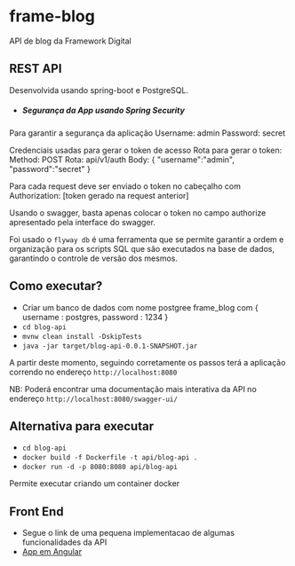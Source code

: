 # frame-blog
API de blog da Framework Digital


## REST API

Desenvolvida usando spring-boot e PostgreSQL.


- ##### Segurança da App usando Spring Security
Para garantir a segurança da aplicação
Username: admin
Password: secret

Credenciais usadas para gerar o token de acesso 
Rota para gerar o token: 
Method: POST
Rota: api/v1/auth
Body: 
    {
        "username":"admin",
        "password":"secret"
    }

Para cada request deve ser enviado o token no cabeçalho com
Authorization: [token gerado na request anterior]

Usando o swagger, basta apenas colocar o token no campo authorize apresentado pela interface do swagger.

Foi usado o `flyway db` é uma ferramenta que se permite garantir a ordem e organização para os scripts SQL que são executados na base de dados, garantindo o controle de versão dos mesmos.

## Como executar?

- Criar um banco de dados com nome postgree frame_blog com { username : postgres, password : 1234 }
- `cd blog-api`
- `mvnw clean install -DskipTests`
- `java -jar target/blog-api-0.0.1-SNAPSHOT.jar`

A partir deste momento, seguindo corretamente os passos terá a aplicação correndo no endereço `http://localhost:8080`

NB:
Poderá encontrar uma documentação mais interativa da API no endereço `http://localhost:8080/swagger-ui/`

## Alternativa para executar

- `cd blog-api`
- `docker build -f Dockerfile -t api/blog-api .`
- `docker run -d -p 8080:8080 api/blog-api`

Permite executar criando um container docker


## Front End

- Segue o link de uma pequena implementacao de algumas funcionalidades da API 
- [App em Angular](https://github.com/FaruqueBraimo/frame-blog-front-end)





